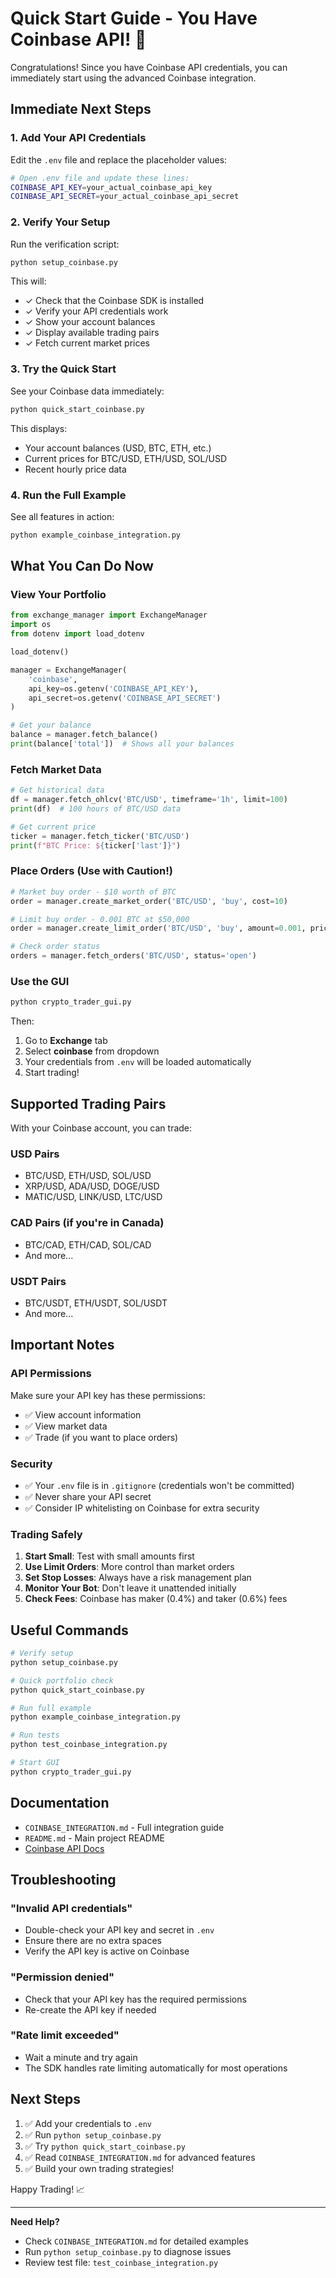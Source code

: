 # Quick Start Guide - You Have Coinbase API! 🚀

Congratulations! Since you have Coinbase API credentials, you can immediately start using the advanced Coinbase integration.

## Immediate Next Steps

### 1. Add Your API Credentials

Edit the `.env` file and replace the placeholder values:

```bash
# Open .env file and update these lines:
COINBASE_API_KEY=your_actual_coinbase_api_key
COINBASE_API_SECRET=your_actual_coinbase_api_secret
```

### 2. Verify Your Setup

Run the verification script:

```bash
python setup_coinbase.py
```

This will:
- ✓ Check that the Coinbase SDK is installed
- ✓ Verify your API credentials work
- ✓ Show your account balances
- ✓ Display available trading pairs
- ✓ Fetch current market prices

### 3. Try the Quick Start

See your Coinbase data immediately:

```bash
python quick_start_coinbase.py
```

This displays:
- Your account balances (USD, BTC, ETH, etc.)
- Current prices for BTC/USD, ETH/USD, SOL/USD
- Recent hourly price data

### 4. Run the Full Example

See all features in action:

```bash
python example_coinbase_integration.py
```

## What You Can Do Now

### View Your Portfolio

```python
from exchange_manager import ExchangeManager
import os
from dotenv import load_dotenv

load_dotenv()

manager = ExchangeManager(
    'coinbase',
    api_key=os.getenv('COINBASE_API_KEY'),
    api_secret=os.getenv('COINBASE_API_SECRET')
)

# Get your balance
balance = manager.fetch_balance()
print(balance['total'])  # Shows all your balances
```

### Fetch Market Data

```python
# Get historical data
df = manager.fetch_ohlcv('BTC/USD', timeframe='1h', limit=100)
print(df)  # 100 hours of BTC/USD data

# Get current price
ticker = manager.fetch_ticker('BTC/USD')
print(f"BTC Price: ${ticker['last']}")
```

### Place Orders (Use with Caution!)

```python
# Market buy order - $10 worth of BTC
order = manager.create_market_order('BTC/USD', 'buy', cost=10)

# Limit buy order - 0.001 BTC at $50,000
order = manager.create_limit_order('BTC/USD', 'buy', amount=0.001, price=50000)

# Check order status
orders = manager.fetch_orders('BTC/USD', status='open')
```

### Use the GUI

```bash
python crypto_trader_gui.py
```

Then:
1. Go to **Exchange** tab
2. Select **coinbase** from dropdown
3. Your credentials from `.env` will be loaded automatically
4. Start trading!

## Supported Trading Pairs

With your Coinbase account, you can trade:

### USD Pairs
- BTC/USD, ETH/USD, SOL/USD
- XRP/USD, ADA/USD, DOGE/USD
- MATIC/USD, LINK/USD, LTC/USD

### CAD Pairs (if you're in Canada)
- BTC/CAD, ETH/CAD, SOL/CAD
- And more...

### USDT Pairs
- BTC/USDT, ETH/USDT, SOL/USDT
- And more...

## Important Notes

### API Permissions

Make sure your API key has these permissions:
- ✅ View account information
- ✅ View market data
- ✅ Trade (if you want to place orders)

### Security

- ✅ Your `.env` file is in `.gitignore` (credentials won't be committed)
- ✅ Never share your API secret
- ✅ Consider IP whitelisting on Coinbase for extra security

### Trading Safely

1. **Start Small**: Test with small amounts first
2. **Use Limit Orders**: More control than market orders
3. **Set Stop Losses**: Always have a risk management plan
4. **Monitor Your Bot**: Don't leave it unattended initially
5. **Check Fees**: Coinbase has maker (0.4%) and taker (0.6%) fees

## Useful Commands

```bash
# Verify setup
python setup_coinbase.py

# Quick portfolio check
python quick_start_coinbase.py

# Run full example
python example_coinbase_integration.py

# Run tests
python test_coinbase_integration.py

# Start GUI
python crypto_trader_gui.py
```

## Documentation

- `COINBASE_INTEGRATION.md` - Full integration guide
- `README.md` - Main project README
- [Coinbase API Docs](https://docs.cdp.coinbase.com/advanced-trade/docs)

## Troubleshooting

### "Invalid API credentials"
- Double-check your API key and secret in `.env`
- Ensure there are no extra spaces
- Verify the API key is active on Coinbase

### "Permission denied"
- Check that your API key has the required permissions
- Re-create the API key if needed

### "Rate limit exceeded"
- Wait a minute and try again
- The SDK handles rate limiting automatically for most operations

## Next Steps

1. ✅ Add your credentials to `.env`
2. ✅ Run `python setup_coinbase.py`
3. ✅ Try `python quick_start_coinbase.py`
4. ✅ Read `COINBASE_INTEGRATION.md` for advanced features
5. ✅ Build your own trading strategies!

Happy Trading! 📈

---

**Need Help?**
- Check `COINBASE_INTEGRATION.md` for detailed examples
- Run `python setup_coinbase.py` to diagnose issues
- Review test file: `test_coinbase_integration.py`
